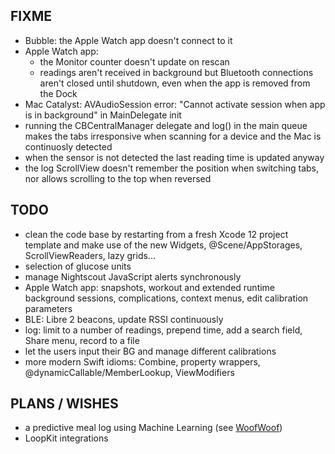 FIXME
-----

* Bubble: the Apple Watch app doesn't connect to it
* Apple Watch app:
  - the Monitor counter doesn't update on rescan
  - readings aren't received in background but Bluetooth connections aren't closed until shutdown, even when the app is removed from the Dock
* Mac Catalyst: AVAudioSession error: "Cannot activate session when app is in background" in MainDelegate init
* running the CBCentralManager delegate and log() in the main queue makes the tabs irresponsive when scanning for a device and the Mac is continuosly detected
* when the sensor is not detected the last reading time is updated anyway
* the log ScrollView doesn't remember the position when switching tabs, nor allows scrolling to the top when reversed

TODO
----

* clean the code base by restarting from a fresh Xcode 12 project template and make use of the new Widgets, @Scene/AppStorages, ScrollViewReaders, lazy grids...
* selection of glucose units
* manage Nightscout JavaScript alerts synchronously
* Apple Watch app: snapshots, workout and extended runtime background sessions, complications, context menus, edit calibration parameters
* BLE: Libre 2 beacons, update RSSI continuously
* log: limit to a number of readings, prepend time, add a search field, Share menu, record to a file
* let the users input their BG and manage different calibrations
* more modern Swift idioms: Combine, property wrappers, @dynamicCallable/MemberLookup, ViewModifiers


PLANS / WISHES
---------------

* a predictive meal log using Machine Learning (see [WoofWoof](https://github.com/gshaviv/ninety-two))
* LoopKit integrations
